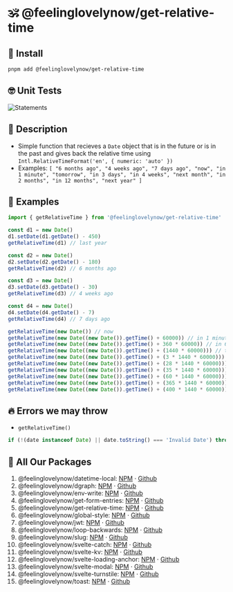 # 🕉 @feelinglovelynow/get-relative-time


## 💎 Install
```bash
pnpm add @feelinglovelynow/get-relative-time
```


## 🤓 Unit Tests
![Statements](https://img.shields.io/badge/Coverage-100%25-brightgreen.svg?style=flat)


## 🙏 Description
* Simple function that recieves a `Date` object that is in the future or is in the past and gives back the relative time using `Intl.RelativeTimeFormat('en', { numeric: 'auto' })`
* Examples: `[ "6 months ago", "4 weeks ago", "7 days ago", "now", "in 1 minute", "tomorrow", "in 3 days", "in 4 weeks", "next month", "in 2 months", "in 12 months", "next year" ]`


## 💚 Examples
```ts
import { getRelativeTime } from '@feelinglovelynow/get-relative-time'

const d1 = new Date()
d1.setDate(d1.getDate() - 450)
getRelativeTime(d1) // last year

const d2 = new Date()
d2.setDate(d2.getDate() - 180)
getRelativeTime(d2) // 6 months ago

const d3 = new Date()
d3.setDate(d3.getDate() - 30)
getRelativeTime(d3) // 4 weeks ago

const d4 = new Date()
d4.setDate(d4.getDate() - 7)
getRelativeTime(d4) // 7 days ago

getRelativeTime(new Date()) // now
getRelativeTime(new Date((new Date()).getTime() + 60000)) // in 1 minute
getRelativeTime(new Date((new Date()).getTime() + 360 * 60000)) // in 6 hours
getRelativeTime(new Date((new Date()).getTime() + (1440 * 60000))) // tomorrow
getRelativeTime(new Date((new Date()).getTime() + (3 * 1440 * 60000))) // in 3 days
getRelativeTime(new Date((new Date()).getTime() + (28 * 1440 * 60000))) // in 4 weeks
getRelativeTime(new Date((new Date()).getTime() + (35 * 1440 * 60000))) // next month
getRelativeTime(new Date((new Date()).getTime() + (60 * 1440 * 60000))) // in 2 months
getRelativeTime(new Date((new Date()).getTime() + (365 * 1440 * 60000))) // in 12 months
getRelativeTime(new Date((new Date()).getTime() + (400 * 1440 * 60000))) // next year
```

## 🔥 Errors we may throw
* `getRelativeTime()`
```ts
if (!(date instanceof Date) || date.toString() === 'Invalid Date') throw { id: 'fln__get-relative-time__invalid-date', message: 'Please pass getRelativeTime() a valid date object', _errorData: { date } }
```


## 🎁 All Our Packages
1. @feelinglovelynow/datetime-local: [NPM](https://www.npmjs.com/package/@feelinglovelynow/datetime-local) ⋅ [Github](https://github.com/feelinglovelynow/datetime-local)
1. @feelinglovelynow/dgraph: [NPM](https://www.npmjs.com/package/@feelinglovelynow/dgraph) ⋅ [Github](https://github.com/feelinglovelynow/dgraph)
1. @feelinglovelynow/env-write: [NPM](https://www.npmjs.com/package/@feelinglovelynow/env-write) ⋅ [Github](https://github.com/feelinglovelynow/env-write)
1. @feelinglovelynow/get-form-entries: [NPM](https://www.npmjs.com/package/@feelinglovelynow/get-form-entries) ⋅ [Github](https://github.com/feelinglovelynow/get-form-entries)
1. @feelinglovelynow/get-relative-time: [NPM](https://www.npmjs.com/package/@feelinglovelynow/get-relative-time) ⋅ [Github](https://github.com/feelinglovelynow/get-relative-time)
1. @feelinglovelynow/global-style: [NPM](https://www.npmjs.com/package/@feelinglovelynow/global-style) ⋅ [Github](https://github.com/feelinglovelynow/global-style)
1. @feelinglovelynow/jwt: [NPM](https://www.npmjs.com/package/@feelinglovelynow/jwt) ⋅ [Github](https://github.com/feelinglovelynow/jwt)
1. @feelinglovelynow/loop-backwards: [NPM](https://www.npmjs.com/package/@feelinglovelynow/loop-backwards) ⋅ [Github](https://github.com/feelinglovelynow/loop-backwards)
1. @feelinglovelynow/slug: [NPM](https://www.npmjs.com/package/@feelinglovelynow/slug) ⋅ [Github](https://github.com/feelinglovelynow/slug)
1. @feelinglovelynow/svelte-catch: [NPM](https://www.npmjs.com/package/@feelinglovelynow/svelte-catch) ⋅ [Github](https://github.com/feelinglovelynow/svelte-catch)
1. @feelinglovelynow/svelte-kv: [NPM](https://www.npmjs.com/package/@feelinglovelynow/svelte-kv) ⋅ [Github](https://github.com/feelinglovelynow/svelte-kv)
1. @feelinglovelynow/svelte-loading-anchor: [NPM](https://www.npmjs.com/package/@feelinglovelynow/svelte-loading-anchor) ⋅ [Github](https://github.com/feelinglovelynow/svelte-loading-anchor)
1. @feelinglovelynow/svelte-modal: [NPM](https://www.npmjs.com/package/@feelinglovelynow/svelte-modal) ⋅ [Github](https://github.com/feelinglovelynow/svelte-modal)
1. @feelinglovelynow/svelte-turnstile: [NPM](https://www.npmjs.com/package/@feelinglovelynow/svelte-turnstile) ⋅ [Github](https://github.com/feelinglovelynow/svelte-turnstile)
1. @feelinglovelynow/toast: [NPM](https://www.npmjs.com/package/@feelinglovelynow/toast) ⋅ [Github](https://github.com/feelinglovelynow/toast)
